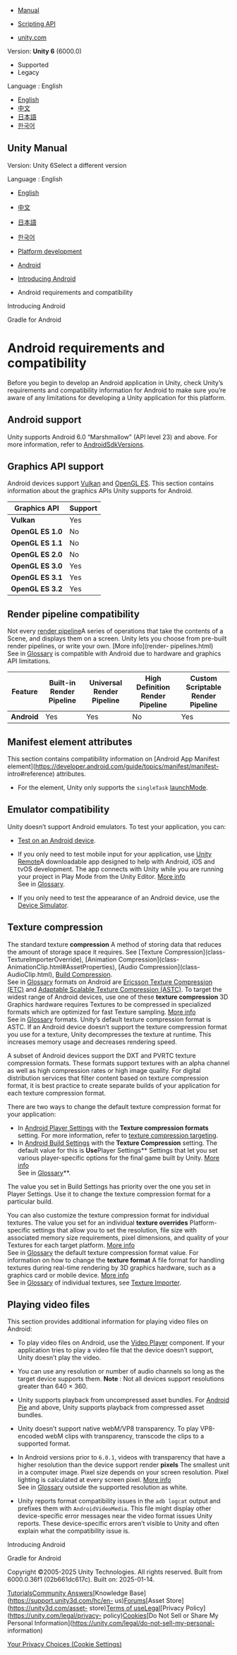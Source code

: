 [](https://docs.unity3d.com)

  * [Manual](../Manual/index.html)
  * [Scripting API](../ScriptReference/index.html)

  * [unity.com](https://unity.com/)

Version: **Unity 6** (6000.0)

  * Supported
  * Legacy

Language : English

  * [English](/Manual/android-requirements-and-compatibility.html)
  * [中文](/cn/current/Manual/android-requirements-and-compatibility.html)
  * [日本語](/ja/current/Manual/android-requirements-and-compatibility.html)
  * [한국어](/kr/current/Manual/android-requirements-and-compatibility.html)

[](https://docs.unity3d.com)

## Unity Manual

Version: Unity 6Select a different version

Language : English

  * [English](/Manual/android-requirements-and-compatibility.html)
  * [中文](/cn/current/Manual/android-requirements-and-compatibility.html)
  * [日本語](/ja/current/Manual/android-requirements-and-compatibility.html)
  * [한국어](/kr/current/Manual/android-requirements-and-compatibility.html)

  * [Platform development ](PlatformSpecific.html)
  * [Android](android.html)
  * [Introducing Android](android-introducing.html)
  * Android requirements and compatibility

[](android-introducing.html)

Introducing Android

[](android-gradle-overview.html)

Gradle for Android

# Android requirements and compatibility

Before you begin to develop an Android application in Unity, check Unity’s
requirements and compatibility information for Android to make sure you’re
aware of any limitations for developing a Unity application for this platform.

## Android support

Unity supports Android 6.0 “Marshmallow” (API level 23) and above. For more
information, refer to
[AndroidSdkVersions](../ScriptReference/AndroidSdkVersions.html).

## Graphics API support

Android devices support
[Vulkan](https://developer.android.com/ndk/guides/graphics) and [OpenGL
ES](https://developer.android.com/guide/topics/graphics/opengl). This section
contains information about the graphics APIs Unity supports for Android.

**Graphics API** | **Support**  
---|---  
**Vulkan** | Yes  
**OpenGL ES 1.0** | No  
**OpenGL ES 1.1** | No  
**OpenGL ES 2.0** | No  
**OpenGL ES 3.0** | Yes  
**OpenGL ES 3.1** | Yes  
**OpenGL ES 3.2** | Yes  
  
## Render pipeline compatibility

Not every [render pipeline](render-pipelines.html)A series of operations that
take the contents of a Scene, and displays them on a screen. Unity lets you
choose from pre-built render pipelines, or write your own. [More info](render-
pipelines.html)  
See in [Glossary](Glossary.html#Renderpipeline) is compatible with Android due
to hardware and graphics API limitations.

**Feature** | **Built-in Render Pipeline** | **Universal Render Pipeline** | **High Definition Render Pipeline** | **Custom Scriptable Render Pipeline**  
---|---|---|---|---  
**Android** | Yes | Yes | No | Yes  
  
## Manifest element attributes

This section contains compatibility information on [Android App Manifest
element](https://developer.android.com/guide/topics/manifest/manifest-
intro#reference) attributes.

  * For the [<Activity>](https://developer.android.com/guide/topics/manifest/activity-element.html) element, Unity only supports the `singleTask` [launchMode](https://developer.android.com/guide/topics/manifest/activity-element.html#lmode).

## Emulator compatibility

Unity doesn’t support Android emulators. To test your application, you can:

  * [Test on an Android device](android-debugging-on-an-android-device.html).
  * If you only need to test mobile input for your application, use [Unity Remote](UnityRemote5.html)A downloadable app designed to help with Android, iOS and tvOS development. The app connects with Unity while you are running your project in Play Mode from the Unity Editor. [More info](UnityRemote5.html)  
See in [Glossary](Glossary.html#UnityRemote).

  * If you only need to test the appearance of an Android device, use the [Device Simulator](android-device-simulator.html).

## Texture compression

The standard texture **compression** A method of storing data that reduces the
amount of storage space it requires. See [Texture Compression](class-
TextureImporterOverride), [Animation Compression](class-
AnimationClip.html#AssetProperties), [Audio Compression](class-
AudioClip.html), [Build Compression](ReducingFilesize.html).  
See in [Glossary](Glossary.html#compression) formats on Android are [Ericsson
Texture Compression
(ETC)](https://en.wikipedia.org/wiki/Ericsson_Texture_Compression) and
[Adaptable Scalable Texture Compression
(ASTC)](https://www.khronos.org/opengl/wiki/ASTC_Texture_Compression). To
target the widest range of Android devices, use one of these **texture
compression** 3D Graphics hardware requires Textures to be compressed in
specialized formats which are optimized for fast Texture sampling. [More
info](class-TextureImporterOverride)  
See in [Glossary](Glossary.html#TextureCompression) formats. Unity’s default
texture compression format is ASTC. If an Android device doesn’t support the
texture compression format you use for a texture, Unity decompresses the
texture at runtime. This increases memory usage and decreases rendering speed.

A subset of Android devices support the DXT and PVRTC texture compression
formats. These formats support textures with an alpha channel as well as high
compression rates or high image quality. For digital distribution services
that filter content based on texture compression format, it is best practice
to create separate builds of your application for each texture compression
format.

There are two ways to change the default texture compression format for your
application:

  * In [Android Player Settings](class-PlayerSettingsAndroid.html) with the **Texture compression formats** setting. For more information, refer to [texture compression targeting](android-distribution-google-play.html#texture-compression-targeting).
  * In [Android Build Settings](android-build-settings.html) with the **Texture Compression** setting. The default value for this is **Use**Player Settings** Settings that let you set various player-specific options for the final game built by Unity. [More info](class-PlayerSettings.html)  
See in [Glossary](Glossary.html#PlayerSettings)**.

The value you set in Build Settings has priority over the one you set in
Player Settings. Use it to change the texture compression format for a
particular build.

You can also customize the texture compression format for individual textures.
The value you set for an individual **texture overrides** Platform-specific
settings that allow you to set the resolution, file size with associated
memory size requirements, pixel dimensions, and quality of your Textures for
each target platform. [More info](class-TextureImporterOverride)  
See in [Glossary](Glossary.html#TextureOverrides) the default texture
compression format value. For information on how to change the **texture
format** A file format for handling textures during real-time rendering by 3D
graphics hardware, such as a graphics card or mobile device. [More
info](class-TextureImporterOverride)  
See in [Glossary](Glossary.html#TextureFormat) of individual textures, see
[Texture Importer](class-TextureImporter.html).

## Playing video files

This section provides additional information for playing video files on
Android:

  * To play video files on Android, use the [Video Player](VideoPlayer.html) component. If your application tries to play a video file that the device doesn’t support, Unity doesn’t play the video.

  * You can use any resolution or number of audio channels so long as the target device supports them. **Note** : Not all devices support resolutions greater than 640 × 360.

  * Unity supports playback from uncompressed asset bundles. For [Android Pie](https://en.wikipedia.org/wiki/Android_Pie) and above, Unity supports playback from compressed asset bundles.

  * Unity doesn’t support native webM/VP8 transparency. To play VP8-encoded webM clips with transparency, transcode the clips to a supported format.

  * In Android versions prior to `6.0.1`, videos with transparency that have a higher resolution than the device support render **pixels** The smallest unit in a computer image. Pixel size depends on your screen resolution. Pixel lighting is calculated at every screen pixel. [More info](ShadowPerformance.html)  
See in [Glossary](Glossary.html#pixel) outside the supported resolution as
white.

  * Unity reports format compatibility issues in the `adb logcat` output and prefixes them with `AndroidVideoMedia`. This file might display other device-specific error messages near the video format issues Unity reports. These device-specific errors aren’t visible to Unity and often explain what the compatibility issue is.

[](android-introducing.html)

Introducing Android

[](android-gradle-overview.html)

Gradle for Android

Copyright ©2005-2025 Unity Technologies. All rights reserved. Built from
6000.0.36f1 (02b661dc617c). Built on: 2025-01-14.

[Tutorials](https://learn.unity.com/)[Community
Answers](https://answers.unity3d.com)[Knowledge
Base](https://support.unity3d.com/hc/en-
us)[Forums](https://forum.unity3d.com)[Asset Store](https://unity3d.com/asset-
store)[Terms of
use](https://docs.unity3d.com/Manual/TermsOfUse.html)[Legal](https://unity.com/legal)[Privacy
Policy](https://unity.com/legal/privacy-
policy)[Cookies](https://unity.com/legal/cookie-policy)[Do Not Sell or Share
My Personal Information](https://unity.com/legal/do-not-sell-my-personal-
information)

[Your Privacy Choices (Cookie Settings)](javascript:void\(0\);)

